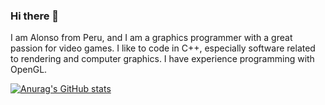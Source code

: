 ### Hi there 👋

I am Alonso from Peru, and I am a graphics programmer with a great passion for video games. I like to code in C++, especially software related to rendering and computer graphics. I have experience programming with OpenGL.

[![Anurag's GitHub stats](https://github-readme-stats.vercel.app/api?username=AlonsoCerpa)](https://github.com/anuraghazra/github-readme-stats)
